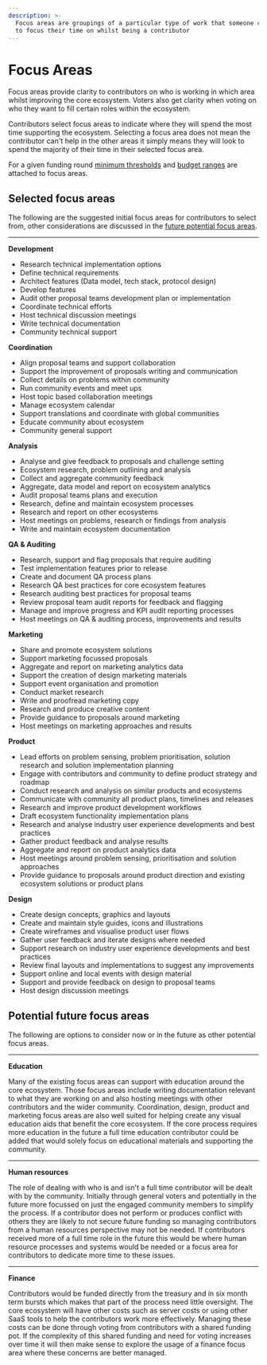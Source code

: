```yaml
---
description: >-
  Focus areas are groupings of a particular type of work that someone can choose
  to focus their time on whilst being a contributor
---
```


# Focus Areas

Focus areas provide clarity to contributors on who is working in which area whilst improving the core ecosystem. Voters also get clarity when voting on who they want to fill certain roles within the ecosystem.

Contributors select focus areas to indicate where they will spend the most time supporting the ecosystem. Selecting a focus area does not mean the contributor can't help in the other areas it simply means they will look to spend the majority of their time in their selected focus area.

For a given funding round [minimum thresholds](minimum-thresholds.md) and [budget ranges](budget-ranges.md) are attached to focus areas.

## Selected focus areas

The following are the suggested initial focus areas for contributors to select from, other considerations are discussed in the [future potential focus areas](./#others-areas-to-consider).

****

**Development**

* Research technical implementation options
* Define technical requirements
* Architect features (Data model, tech stack, protocol design)
* Develop features
* Audit other proposal teams development plan or implementation
* Coordinate technical efforts
* Host technical discussion meetings
* Write technical documentation
* Community technical support&#x20;



**Coordination**

* Align proposal teams and support collaboration
* Support the improvement of proposals writing and communication
* Collect details on problems within community
* Run community events and meet ups
* Host topic based collaboration meetings
* Manage ecosystem calendar
* Support translations and coordinate with global communities
* Educate community about ecosystem
* Community general support



**Analysis**

* Analyse and give feedback to proposals and challenge setting
* Ecosystem research, problem outlining and analysis
* Collect and aggregate community feedback
* Aggregate, data model and report on ecosystem analytics&#x20;
* Audit proposal teams plans and execution
* Research, define and maintain ecosystem processes
* Research and report on other ecosystems
* Host meetings on problems, research or findings from analysis
* Write and maintain ecosystem documentation&#x20;



**QA & Auditing**

* Research, support and flag proposals that require auditing
* Test implementation features prior to release
* Create and document QA process plans
* Research QA best practices for core ecosystem features
* Research auditing best practices for proposal teams
* Review proposal team audit reports for feedback and flagging
* Manage and improve progress and KPI audit reporting processes
* Host meetings on QA & auditing process, improvements and results



**Marketing**

* Share and promote ecosystem solutions
* Support marketing focussed proposals
* Aggregate and report on marketing analytics data
* Support the creation of design marketing materials
* Support event organisation and promotion
* Conduct market research
* Write and proofread marketing copy
* Research and produce creative content
* Provide guidance to proposals around marketing
* Host meetings on marketing approaches and results



**Product**

* Lead efforts on problem sensing, problem prioritisation, solution research and solution implementation planning
* Engage with contributors and community to define product strategy and roadmap
* Conduct research and analysis on similar products and ecosystems
* Communicate with community all product plans, timelines and releases
* Research and improve product development workflows
* Draft ecosystem functionality implementation plans
* Research and analyse industry user experience developments and best practices
* Gather product feedback and analyse results
* Aggregate and report on product analytics data
* Host meetings around problem sensing, prioritisation and solution approaches
* Provide guidance to proposals around product direction and existing ecosystem solutions or product plans



**Design**

* Create design concepts, graphics and layouts
* Create and maintain style guides, icons and illustrations
* Create wireframes and visualise product user flows
* Gather user feedback and iterate designs where needed
* Support research on industry user experience developments and best practices
* Review final layouts and implementations to suggest any improvements
* Support online and local events with design material
* Support and provide feedback on design to proposal teams
* Host design discussion meetings

## Potential future focus **areas**

The following are options to consider now or in the future as other potential focus areas.&#x20;

****

**Education**

Many of the existing focus areas can support with education around the core ecosystem. Those focus areas include writing documentation relevant to what they are working on and also hosting meetings with other contributors and the wider community. Coordination, design, product and marketing focus areas are also well suited for helping create any visual education aids that benefit the core ecosystem. If the core process requires more education in the future a full time education contributor could be added that would solely focus on educational materials and supporting the community.

****

**Human resources**

The role of dealing with who is and isn't a full time contributor will be dealt with by the community. Initially through general voters and potentially in the future more focussed on just the engaged community members to simplify the process. If a contributor does not perform or produces conflict with others they are likely to not secure future funding so managing contributors from a human resources perspective may not be needed. If contributors received more of a full time role in the future this would be where human resource processes and systems would be needed or a focus area for contributors to dedicate more time to these issues.

****

**Finance**

Contributors would be funded directly from the treasury and in six month term bursts which makes that part of the process need little oversight. The core ecosystem will have other costs such as server costs or using other SaaS tools to help the contributors work more effectively. Managing these costs can be done through voting from contributors with a shared funding pot. If the complexity of this shared funding and need for voting increases over time it will then make sense to explore the usage of a finance focus area where these concerns are better managed.
